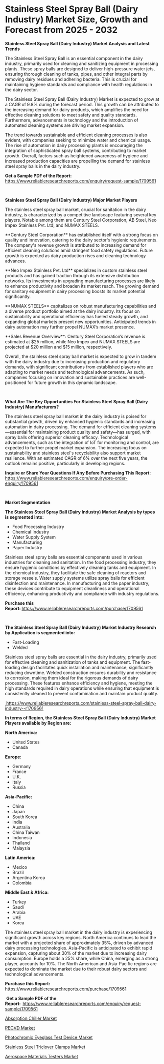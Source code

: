 <p><h1>Stainless Steel Spray Ball (Dairy Industry) Market Size, Growth and Forecast from 2025 - 2032</h1></p><p><strong>Stainless Steel Spray Ball (Dairy Industry) Market Analysis and Latest Trends</strong></p>
<p><p>The Stainless Steel Spray Ball is an essential component in the dairy industry, primarily used for cleaning and sanitizing equipment in processing plants. These spray balls are designed to deliver high-pressure water jets, ensuring thorough cleaning of tanks, pipes, and other integral parts by removing dairy residues and adhering bacteria. This is crucial for maintaining hygiene standards and compliance with health regulations in the dairy sector.</p><p>The Stainless Steel Spray Ball (Dairy Industry) Market is expected to grow at a CAGR of 9.8% during the forecast period. This growth can be attributed to the increasing demand for dairy products, which amplifies the need for effective cleaning solutions to meet safety and quality standards. Furthermore, advancements in technology and the introduction of automated cleaning systems are driving market expansion. </p><p>The trend towards sustainable and efficient cleaning processes is also evident, with companies seeking to minimize water and chemical usage. The rise of automation in dairy processing plants is encouraging the integration of sophisticated spray ball systems, contributing to market growth. Overall, factors such as heightened awareness of hygiene and increased production capacities are propelling the demand for stainless steel spray balls in the dairy industry.</p></p>
<p><strong>Get a Sample PDF of the Report:&nbsp;</strong> <a href="https://www.reliableresearchreports.com/enquiry/request-sample/1709561?utm_campaign=13&utm_medium=2&utm_source=Github&utm_content=ia&utm_term=10012025&utm_id=stainless-steel-spray-ball-dairy-industry">https://www.reliableresearchreports.com/enquiry/request-sample/1709561</a></p>
<p>&nbsp;</p>
<p><strong>Stainless Steel Spray Ball (Dairy Industry) Major Market Players</strong></p>
<p><p>The stainless steel spray ball market, crucial for sanitation in the dairy industry, is characterized by a competitive landscape featuring several key players. Notable among them are Century Steel Corporation, AB Steel, Neo Impex Stainless Pvt. Ltd, and NUMAX STEELS.</p><p>**Century Steel Corporation** has established itself with a strong focus on quality and innovation, catering to the dairy sector's hygienic requirements. The company's revenue growth is attributed to increasing demand for efficient cleaning solutions amid stringent food safety regulations. Future growth is expected as dairy production rises and cleaning technology advances.</p><p>**Neo Impex Stainless Pvt. Ltd** specializes in custom stainless steel products and has gained traction through its extensive distribution networks. Its investments in upgrading manufacturing processes are likely to enhance productivity and broaden its market reach. The growing demand for sanitary equipment in dairy processing boosts its market potential significantly.</p><p>**NUMAX STEELS** capitalizes on robust manufacturing capabilities and a diverse product portfolio aimed at the dairy industry. Its focus on sustainability and operational efficiency has fueled steady growth, and expanding global markets present new opportunities. Anticipated trends in dairy automation may further propel NUMAX’s market presence.</p><p>**Sales Revenue Overview**: Century Steel Corporation’s revenue is estimated at $25 million, while Neo Impex and NUMAX STEELS are projected at $20 million and $15 million, respectively. </p><p>Overall, the stainless steel spray ball market is expected to grow in tandem with the dairy industry due to increasing production and regulatory demands, with significant contributions from established players who are adapting to market needs and technological advancements. As such, companies focusing on innovation and sustainable practices are well-positioned for future growth in this dynamic landscape.</p></p>
<p>&nbsp;</p>
<p><strong>What Are The Key Opportunities For Stainless Steel Spray Ball (Dairy Industry) Manufacturers?</strong></p>
<p><p>The stainless steel spray ball market in the dairy industry is poised for substantial growth, driven by enhanced hygienic standards and increasing automation in dairy processing. The demand for efficient cleaning systems—essential for maintaining product quality and safety—has surged, with spray balls offering superior cleaning efficacy. Technological advancements, such as the integration of IoT for monitoring and control, are expected to further propel market expansion. The increasing focus on sustainability and stainless steel's recyclability also support market resilience. With an estimated CAGR of 6% over the next five years, the outlook remains positive, particularly in developing regions.</p></p>
<p><strong>Inquire or Share Your Questions If Any Before Purchasing This Report:</strong> <a href="https://www.reliableresearchreports.com/enquiry/pre-order-enquiry/1709561?utm_campaign=13&utm_medium=2&utm_source=Github&utm_content=ia&utm_term=10012025&utm_id=stainless-steel-spray-ball-dairy-industry">https://www.reliableresearchreports.com/enquiry/pre-order-enquiry/1709561</a></p>
<p>&nbsp;</p>
<p><strong>Market Segmentation</strong></p>
<p><strong>The Stainless Steel Spray Ball (Dairy Industry) Market Analysis by types is segmented into:</strong></p>
<p><ul><li>Food Processing Industry</li><li>Chemical Industry</li><li>Water Supply System</li><li>Manufacturing</li><li>Paper Industry</li></ul></p>
<p><p>Stainless steel spray balls are essential components used in various industries for cleaning and sanitation. In the food processing industry, they ensure hygienic conditions by effectively cleaning tanks and equipment. In the chemical industry, they facilitate the safe cleaning of reactors and storage vessels. Water supply systems utilize spray balls for efficient disinfection and maintenance. In manufacturing and the paper industry, these devices contribute to equipment cleanliness and operational efficiency, enhancing productivity and compliance with industry regulations.</p></p>
<p><strong>Purchase this Report:&nbsp;</strong><a href="https://www.reliableresearchreports.com/purchase/1709561?utm_campaign=13&utm_medium=2&utm_source=Github&utm_content=ia&utm_term=10012025&utm_id=stainless-steel-spray-ball-dairy-industry">https://www.reliableresearchreports.com/purchase/1709561</a></p>
<p>&nbsp;</p>
<p><strong>The Stainless Steel Spray Ball (Dairy Industry) Market Industry Research by Application is segmented into:</strong></p>
<p><ul><li>Fast-Loading</li><li>Welded</li></ul></p>
<p><p>Stainless steel spray balls are essential in the dairy industry, primarily used for effective cleaning and sanitization of tanks and equipment. The fast-loading design facilitates quick installation and maintenance, significantly reducing downtime. Welded construction ensures durability and resistance to corrosion, making them ideal for the rigorous demands of dairy processing. These features enhance efficiency and hygiene, meeting the high standards required in dairy operations while ensuring that equipment is consistently cleaned to prevent contamination and maintain product quality.</p></p>
<p><a href="https://www.reliableresearchreports.com/stainless-steel-spray-ball-dairy-industry--r1709561?utm_campaign=13&utm_medium=2&utm_source=Github&utm_content=ia&utm_term=10012025&utm_id=stainless-steel-spray-ball-dairy-industry">&nbsp;https://www.reliableresearchreports.com/stainless-steel-spray-ball-dairy-industry--r1709561</a></p>
<p><strong>In terms of Region, the Stainless Steel Spray Ball (Dairy Industry) Market Players available by Region are:</strong></p>
<p>
    <p> <strong> North America: </strong>
        <ul>
            <li>United States</li>
            <li>Canada</li>
        </ul>
        </p> 
    <p> <strong> Europe: </strong>
        <ul>
            <li>Germany</li>
            <li>France</li>
            <li>U.K.</li>
            <li>Italy</li>
            <li>Russia</li>
        </ul>
        </p> 
    <p> <strong> Asia-Pacific: </strong>
        <ul>
            <li>China</li>
            <li>Japan</li>
            <li>South Korea</li>
            <li>India</li>
            <li>Australia</li>
            <li>China Taiwan</li>
            <li>Indonesia</li>
            <li>Thailand</li>
            <li>Malaysia</li>
        </ul>
        </p> 
    <p> <strong> Latin America: </strong>
        <ul>
            <li>Mexico</li>
            <li>Brazil</li>
            <li>Argentina Korea</li>
            <li>Colombia</li>
        </ul>
        </p> 
    <p> <strong> Middle East & Africa: </strong>
        <ul>
            <li>Turkey</li>
            <li>Saudi</li>
            <li>Arabia</li>
            <li>UAE</li>
            <li>Korea</li>
        </ul>
    </p>
    </p>
<p><p>The stainless steel spray ball market in the dairy industry is experiencing significant growth across key regions. North America continues to lead the market with a projected share of approximately 35%, driven by advanced dairy processing technologies. Asia-Pacific is anticipated to exhibit rapid expansion, capturing about 30% of the market due to increasing dairy consumption. Europe holds a 25% share, while China, emerging as a strong player, accounts for 10%. The North American and Asia-Pacific regions are expected to dominate the market due to their robust dairy sectors and technological advancements.</p></p>
<p><strong>Purchase this Report: </strong><a href="https://www.reliableresearchreports.com/purchase/1709561?utm_campaign=13&utm_medium=2&utm_source=Github&utm_content=ia&utm_term=10012025&utm_id=stainless-steel-spray-ball-dairy-industry">https://www.reliableresearchreports.com/purchase/1709561</a></p>
<p>&nbsp;<strong>Get a Sample PDF of the Report:&nbsp;&nbsp;</strong><a href="https://www.reliableresearchreports.com/enquiry/request-sample/1709561?utm_campaign=13&utm_medium=2&utm_source=Github&utm_content=ia&utm_term=10012025&utm_id=stainless-steel-spray-ball-dairy-industry">https://www.reliableresearchreports.com/enquiry/request-sample/1709561</a></p>
<p><strong></strong></p>
<p><p><a href="https://github.com/krinerstormy331/Market-Research-Report-List-1/blob/main/absorption-chiller-market.md?utm_campaign=13&utm_medium=2&utm_source=Github&utm_content=ia&utm_term=10012025&utm_id=stainless-steel-spray-ball-dairy-industry">Absorption Chiller Market</a></p><p><a href="https://github.com/rosamariarocque98/Market-Research-Report-List-1/blob/main/pecvd-market.md?utm_campaign=13&utm_medium=2&utm_source=Github&utm_content=ia&utm_term=10012025&utm_id=stainless-steel-spray-ball-dairy-industry">PECVD Market</a></p><p><a href="https://github.com/MariaWashington76/Market-Research-Report-List-1/blob/main/photochromic-eyeglass-test-device-market.md?utm_campaign=13&utm_medium=2&utm_source=Github&utm_content=ia&utm_term=10012025&utm_id=stainless-steel-spray-ball-dairy-industry">Photochromic Eyeglass Test Device Market</a></p><p><a href="https://github.com/dolorespeddico90/Market-Research-Report-List-1/blob/main/stainless-steel-triclover-clamps-market.md?utm_campaign=13&utm_medium=2&utm_source=Github&utm_content=ia&utm_term=10012025&utm_id=stainless-steel-spray-ball-dairy-industry">Stainless Steel Triclover Clamps Market</a></p><p><a href="https://github.com/suleimannichelle7/Market-Research-Report-List-1/blob/main/aerospace-materials-testers-market.md?utm_campaign=13&utm_medium=2&utm_source=Github&utm_content=ia&utm_term=10012025&utm_id=stainless-steel-spray-ball-dairy-industry">Aerospace Materials Testers Market</a></p></p>